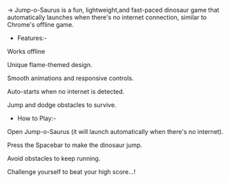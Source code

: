 -> Jump-o-Saurus is a fun, lightweight,and fast-paced dinosaur game that automatically launches when there's no internet connection, similar to Chrome's offline game.

* Features:-

Works offline

Unique flame-themed design.

Smooth animations and responsive controls.

Auto-starts when no internet is detected.

Jump and dodge obstacles to survive.

* How to Play:-

Open Jump-o-Saurus (it will launch automatically when there's no internet).

Press the Spacebar to make the dinosaur jump.

Avoid obstacles to keep running.

Challenge yourself to beat your high score...!
